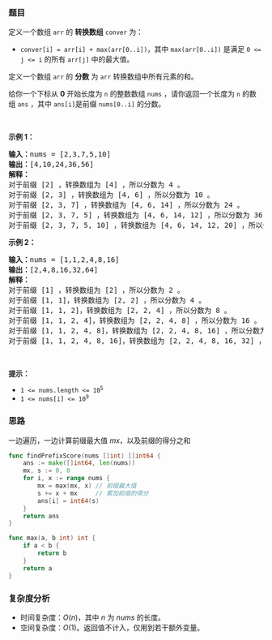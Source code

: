 ### 题目  

<p>定义一个数组 <code>arr</code> 的 <strong>转换数组</strong> <code>conver</code> 为：</p>

<ul>
	<li><code>conver[i] = arr[i] + max(arr[0..i])</code>，其中 <code>max(arr[0..i])</code> 是满足 <code>0 &lt;= j &lt;= i</code> 的所有 <code>arr[j]</code> 中的最大值。</li>
</ul>

<p>定义一个数组 <code>arr</code> 的 <strong>分数</strong> 为 <code>arr</code> 转换数组中所有元素的和。</p>

<p>给你一个下标从 <strong>0</strong> 开始长度为 <code>n</code> 的整数数组 <code>nums</code> ，请你返回一个长度为 <code>n</code> 的数组<em> </em><code>ans</code> ，其中 <code>ans[i]</code>是前缀 <code>nums[0..i]</code> 的分数。</p>

<p> </p>

<p><strong>示例 1：</strong></p>

<pre><b>输入：</b>nums = [2,3,7,5,10]
<b>输出：</b>[4,10,24,36,56]
<b>解释：</b>
对于前缀 [2] ，转换数组为 [4] ，所以分数为 4 。
对于前缀 [2, 3] ，转换数组为 [4, 6] ，所以分数为 10 。
对于前缀 [2, 3, 7] ，转换数组为 [4, 6, 14] ，所以分数为 24 。
对于前缀 [2, 3, 7, 5] ，转换数组为 [4, 6, 14, 12] ，所以分数为 36 。
对于前缀 [2, 3, 7, 5, 10] ，转换数组为 [4, 6, 14, 12, 20] ，所以分数为 56 。
</pre>

<p><strong>示例 2：</strong></p>

<pre><b>输入：</b>nums = [1,1,2,4,8,16]
<b>输出：</b>[2,4,8,16,32,64]
<b>解释：</b>
对于前缀 [1] ，转换数组为 [2] ，所以分数为 2 。
对于前缀 [1, 1]，转换数组为 [2, 2] ，所以分数为 4 。
对于前缀 [1, 1, 2]，转换数组为 [2, 2, 4] ，所以分数为 8 。
对于前缀 [1, 1, 2, 4]，转换数组为 [2, 2, 4, 8] ，所以分数为 16 。
对于前缀 [1, 1, 2, 4, 8]，转换数组为 [2, 2, 4, 8, 16] ，所以分数为 32 。
对于前缀 [1, 1, 2, 4, 8, 16]，转换数组为 [2, 2, 4, 8, 16, 32] ，所以分数为 64 。
</pre>

<p> </p>

<p><strong>提示：</strong></p>

<ul>
	<li><code>1 &lt;= nums.length &lt;= 10<sup>5</sup></code></li>
	<li><code>1 &lt;= nums[i] &lt;= 10<sup>9</sup></code></li>
</ul>
 
### 思路  

一边遍历，一边计算前缀最大值 $\textit{mx}$，以及前缀的得分之和

```go 
func findPrefixScore(nums []int) []int64 {
	ans := make([]int64, len(nums))
	mx, s := 0, 0
	for i, x := range nums {
		mx = max(mx, x) // 前缀最大值
		s += x + mx     // 累加前缀的得分
		ans[i] = int64(s)
	}
	return ans
}

func max(a, b int) int {
	if a < b {
		return b
	}
	return a
}
```

### 复杂度分析  

- 时间复杂度：$O(n)$，其中 $n$ 为 $\textit{nums}$ 的长度。
- 空间复杂度：$O(1)$。返回值不计入，仅用到若干额外变量。